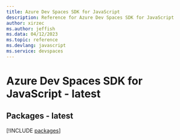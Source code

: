 ```yaml
---
title: Azure Dev Spaces SDK for JavaScript
description: Reference for Azure Dev Spaces SDK for JavaScript
author: xirzec
ms.author: jeffish
ms.data: 04/12/2023
ms.topic: reference
ms.devlang: javascript
ms.service: devspaces
---
```

# Azure Dev Spaces SDK for JavaScript - latest
## Packages - latest
[!INCLUDE [packages](dev-spaces-index.md)]